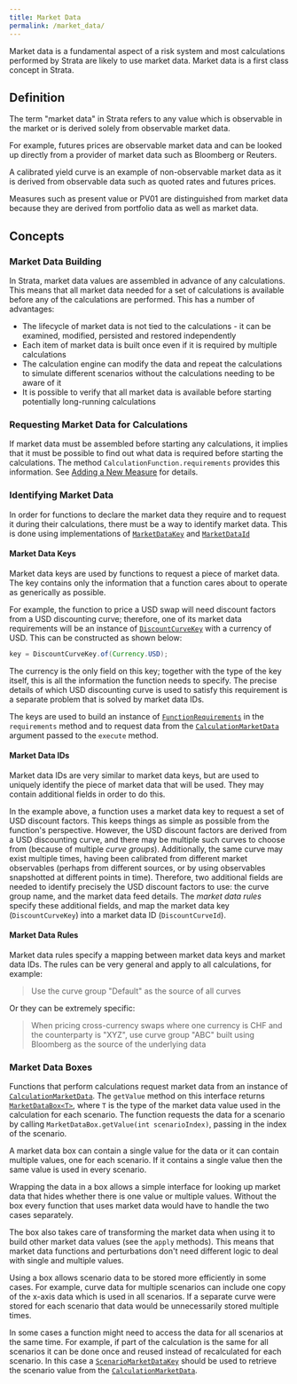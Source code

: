 ```yaml
---
title: Market Data
permalink: /market_data/
---
```


Market data is a fundamental aspect of a risk system and most calculations performed by Strata 
are likely to use market data. Market data is a first class concept in Strata.

## Definition

The term "market data" in Strata refers to any value which is observable in the market or is derived solely from
observable market data.

For example, futures prices are observable market data and can be looked up directly from a provider of
market data such as Bloomberg or Reuters.

A calibrated yield curve is an example of non-observable market data as it is derived from observable data such as
quoted rates and futures prices.

Measures such as present value or PV01 are distinguished from market data because they are derived from portfolio
data as well as market data.

## Concepts

### Market Data Building

In Strata, market data values are assembled in advance of any calculations.
This means that all market data needed for a set of calculations is available before any of the calculations are performed.
This has a number of advantages: 

* The lifecycle of market data is not tied to the calculations - it can be examined, modified, persisted and restored independently
* Each item of market data is built once even if it is required by multiple calculations
* The calculation engine can modify the data and repeat the calculations to simulate different scenarios without
the calculations needing to be aware of it
* It is possible to verify that all market data is available before starting potentially long-running calculations

### Requesting Market Data for Calculations

If market data must be assembled before starting any calculations, it implies that it must be possible to find out what
data is required before starting the calculations.
The method `CalculationFunction.requirements` provides this information.
See [Adding a New Measure]({{site.baseurl}}/add_measure) for details.

### Identifying Market Data

In order for functions to declare the market data they require and to request it during their calculations,
there must be a way to identify market data. This is done using implementations of 
[`MarketDataKey`]({{site.baseurl}}/apidocs/com/opengamma/strata/basics/market/MarketDataKey.html)
and 
[`MarketDataId`]({{site.baseurl}}/apidocs/com/opengamma/strata/basics/market/MarketDataId.html)

#### Market Data Keys

Market data keys are used by functions to request a piece of market data. The key contains only the information
that a function cares about to operate as generically as possible.

For example, the function to price a USD swap will need discount factors from a USD discounting curve;
therefore, one of its market data requirements will be an instance of 
[`DiscountCurveKey`]({{site.baseurl}}/apidocs/com/opengamma/strata/market/key/DiscountCurveKey.html)
with a currency of USD. This can be constructed as shown below:

```java
key = DiscountCurveKey.of(Currency.USD);
```

The currency is the only field on this key; together with the type of the key itself, this is all the information
the function needs to specify. The precise details of which USD discounting curve is used to satisfy this
requirement is a separate problem that is solved by market data IDs. 

The keys are used to build an instance of 
[`FunctionRequirements`]({{site.baseurl}}/apidocs/com/opengamma/strata/calc/marketdata/FunctionRequirements.html)
in the `requirements` method and to request data from the
[`CalculationMarketData`]({{site.baseurl}}/apidocs/com/opengamma/strata/calc/marketdata/CalculationMarketData.html)
argument passed to the `execute` method.

#### Market Data IDs

Market data IDs are very similar to market data keys, but are used to uniquely identify the piece of market data
that will be used. They may contain additional fields in order to do this.

In the example above, a function uses a market data key to request a set of USD discount factors.
This keeps things as simple as possible from the function's perspective. However, the USD discount factors
are derived from a USD discounting curve, and there may be multiple such curves to choose from
(because of multiple _curve groups_). Additionally, the same curve may exist multiple times, having been calibrated
from different market observables (perhaps from different sources, or by using observables snapshotted
at different points in time). Therefore, two additional fields are needed to identify precisely the USD discount
factors to use: the curve group name, and the market data feed details.
The _market data rules_ specify these additional fields, and map the market data key (`DiscountCurveKey`)
into a market data ID (`DiscountCurveId`).

#### Market Data Rules

Market data rules specify a mapping between market data keys and market data IDs.
The rules can be very general and apply to all calculations, for example:

> Use the curve group "Default" as the source of all curves

Or they can be extremely specific:

> When pricing cross-currency swaps where one currency is CHF and the counterparty is "XYZ", use curve group
"ABC" built using Bloomberg as the source of the underlying data

### Market Data Boxes

Functions that perform calculations request market data from an instance of 
[`CalculationMarketData`]({{site.baseurl}}/apidocs/com/opengamma/strata/calc/marketdata/CalculationMarketData.html). 
The `getValue` method on this interface returns 
[`MarketDataBox<T>`]({{site.baseurl}}/apidocs/com/opengamma/strata/basics/market/MarketDataBox.html), 
where `T` is the type of the market data value used in the calculation for each scenario. The function requests 
the data for a scenario by calling `MarketDataBox.getValue(int scenarioIndex)`, passing in the index of the scenario.

A market data box can contain a single value for the data or it can contain multiple values, one for each 
scenario. If it contains a single value then the same value is used in every scenario.

Wrapping the data in a box allows a simple interface for looking up market data that hides whether there
is one value or multiple values. Without the box every function that uses market data would have to
handle the two cases separately.

The box also takes care of transforming the market data when using it to build other market data values
(see the `apply` methods). This means that market data functions and perturbations don't need
different logic to deal with single and multiple values.

Using a box allows scenario data to be stored more efficiently in some cases. For example, curve data for
multiple scenarios can include one copy of the x-axis data which is used in all scenarios. If a separate
curve were stored for each scenario that data would be unnecessarily stored multiple times.

In some cases a function might need to access the data for all scenarios at the same time. For example, if
part of the calculation is the same for all scenarios it can be done once and reused instead of recalculated
for each scenario. In this case a 
[`ScenarioMarketDataKey`]({{site.baseurl}}/apidocs/com/opengamma/strata/basics/market/ScenarioMarketDataKey.html) 
should be used to retrieve the scenario value from the
[`CalculationMarketData`]({{site.baseurl}}/apidocs/com/opengamma/strata/calc/marketdata/CalculationMarketData.html). 
